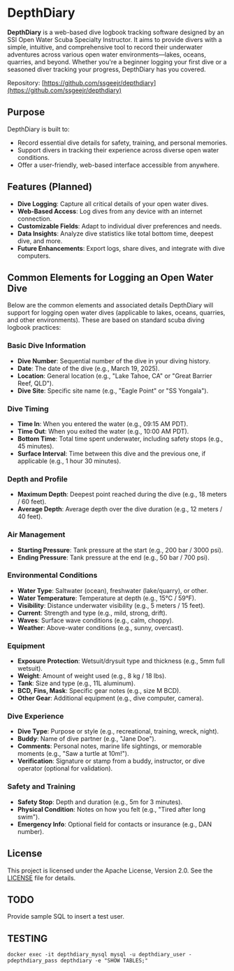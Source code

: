 # DepthDiary

**DepthDiary** is a web-based dive logbook tracking software designed by an SSI Open Water Scuba Specialty Instructor. It aims to provide divers with a simple, intuitive, and comprehensive tool to record their underwater adventures across various open water environments—lakes, oceans, quarries, and beyond. Whether you're a beginner logging your first dive or a seasoned diver tracking your progress, DepthDiary has you covered.

Repository: [https://github.com/ssgeejr/depthdiary](https://github.com/ssgeejr/depthdiary)

## Purpose

DepthDiary is built to:
- Record essential dive details for safety, training, and personal memories.
- Support divers in tracking their experience across diverse open water conditions.
- Offer a user-friendly, web-based interface accessible from anywhere.

## Features (Planned)

- **Dive Logging**: Capture all critical details of your open water dives.
- **Web-Based Access**: Log dives from any device with an internet connection.
- **Customizable Fields**: Adapt to individual diver preferences and needs.
- **Data Insights**: Analyze dive statistics like total bottom time, deepest dive, and more.
- **Future Enhancements**: Export logs, share dives, and integrate with dive computers.

## Common Elements for Logging an Open Water Dive

Below are the common elements and associated details DepthDiary will support for logging open water dives (applicable to lakes, oceans, quarries, and other environments). These are based on standard scuba diving logbook practices:

### Basic Dive Information
- **Dive Number**: Sequential number of the dive in your diving history.
- **Date**: The date of the dive (e.g., March 19, 2025).
- **Location**: General location (e.g., "Lake Tahoe, CA" or "Great Barrier Reef, QLD").
- **Dive Site**: Specific site name (e.g., "Eagle Point" or "SS Yongala").

### Dive Timing
- **Time In**: When you entered the water (e.g., 09:15 AM PDT).
- **Time Out**: When you exited the water (e.g., 10:00 AM PDT).
- **Bottom Time**: Total time spent underwater, including safety stops (e.g., 45 minutes).
- **Surface Interval**: Time between this dive and the previous one, if applicable (e.g., 1 hour 30 minutes).

### Depth and Profile
- **Maximum Depth**: Deepest point reached during the dive (e.g., 18 meters / 60 feet).
- **Average Depth**: Average depth over the dive duration (e.g., 12 meters / 40 feet).

### Air Management
- **Starting Pressure**: Tank pressure at the start (e.g., 200 bar / 3000 psi).
- **Ending Pressure**: Tank pressure at the end (e.g., 50 bar / 700 psi).

### Environmental Conditions
- **Water Type**: Saltwater (ocean), freshwater (lake/quarry), or other.
- **Water Temperature**: Temperature at depth (e.g., 15°C / 59°F).
- **Visibility**: Distance underwater visibility (e.g., 5 meters / 15 feet).
- **Current**: Strength and type (e.g., mild, strong, drift).
- **Waves**: Surface wave conditions (e.g., calm, choppy).
- **Weather**: Above-water conditions (e.g., sunny, overcast).

### Equipment
- **Exposure Protection**: Wetsuit/drysuit type and thickness (e.g., 5mm full wetsuit).
- **Weight**: Amount of weight used (e.g., 8 kg / 18 lbs).
- **Tank**: Size and type (e.g., 11L aluminum).
- **BCD, Fins, Mask**: Specific gear notes (e.g., size M BCD).
- **Other Gear**: Additional equipment (e.g., dive computer, camera).

### Dive Experience
- **Dive Type**: Purpose or style (e.g., recreational, training, wreck, night).
- **Buddy**: Name of dive partner (e.g., "Jane Doe").
- **Comments**: Personal notes, marine life sightings, or memorable moments (e.g., "Saw a turtle at 10m!").
- **Verification**: Signature or stamp from a buddy, instructor, or dive operator (optional for validation).

### Safety and Training
- **Safety Stop**: Depth and duration (e.g., 5m for 3 minutes).
- **Physical Condition**: Notes on how you felt (e.g., "Tired after long swim").
- **Emergency Info**: Optional field for contacts or insurance (e.g., DAN number).

## License

This project is licensed under the Apache License, Version 2.0. See the [LICENSE](LICENSE) file for details.


## TODO 

Provide sample SQL to insert a test user.

## TESTING

`docker exec -it depthdiary_mysql mysql -u depthdiary_user -pdepthdiary_pass depthdiary -e "SHOW TABLES;"`

